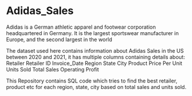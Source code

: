 # Adidas_Sales

Adidas is a German athletic apparel and footwear corporation headquartered in Germany. It is the largest sportswear manufacturer in Europe, and the second largest in the world

The dataset used here contains information about Adidas Sales in the US between 2020 and 2021, it has multiple columns containing details about:
Retailer
Retailer ID
Invoice_Date
Region
State
City
Product
Price Per Unit
Units Sold
Total Sales
Operating Profit

This Repository contains SQL code which tries to find the best retailer, product etc for each region, state, city based on total sales and units sold.

